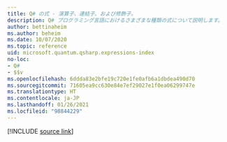 ```yaml
---
title: Q# の式 - 演算子、連結子、および修飾子。
description: Q# プログラミング言語におけるさまざまな種類の式について説明します。
author: bettinaheim
ms.author: beheim
ms.date: 10/07/2020
ms.topic: reference
uid: microsoft.quantum.qsharp.expressions-index
no-loc:
- Q#
- $$v
ms.openlocfilehash: 6ddda83e2bfe19c720e1fe0afb6a1dbdea490d70
ms.sourcegitcommit: 71605ea9cc630e84e7ef29027e1f0ea06299747e
ms.translationtype: HT
ms.contentlocale: ja-JP
ms.lasthandoff: 01/26/2021
ms.locfileid: "98844229"
---
```

<!---
# Expressions in Q#
-->

[!INCLUDE [source link](~/includes/qsharp-language/Specifications/Language/3_Expressions/README.md)]

